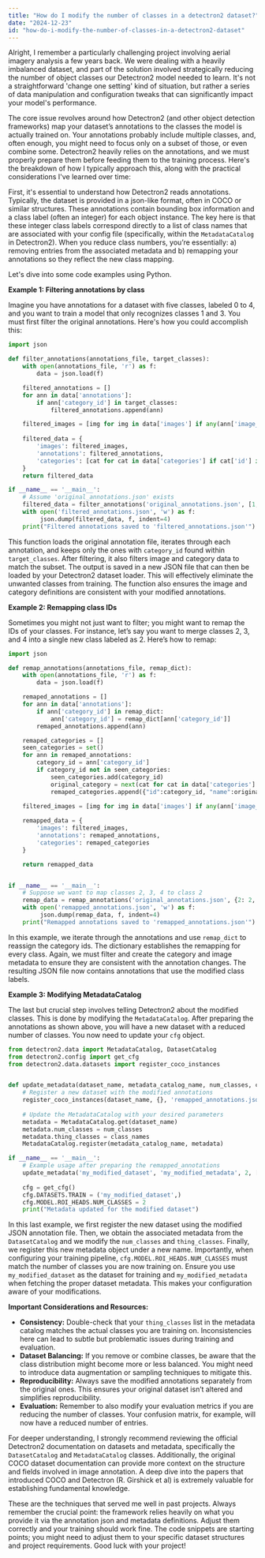 ```yaml
---
title: "How do I modify the number of classes in a detectron2 dataset?"
date: "2024-12-23"
id: "how-do-i-modify-the-number-of-classes-in-a-detectron2-dataset"
---
```


Alright,  I remember a particularly challenging project involving aerial imagery analysis a few years back. We were dealing with a heavily imbalanced dataset, and part of the solution involved strategically reducing the number of object classes our Detectron2 model needed to learn. It's not a straightforward 'change one setting' kind of situation, but rather a series of data manipulation and configuration tweaks that can significantly impact your model's performance.

The core issue revolves around how Detectron2 (and other object detection frameworks) map your dataset’s annotations to the classes the model is actually trained on. Your annotations probably include multiple classes, and, often enough, you might need to focus only on a subset of those, or even combine some. Detectron2 heavily relies on the annotations, and we must properly prepare them before feeding them to the training process. Here's the breakdown of how I typically approach this, along with the practical considerations I've learned over time:

First, it's essential to understand how Detectron2 reads annotations. Typically, the dataset is provided in a json-like format, often in COCO or similar structures. These annotations contain bounding box information and a class label (often an integer) for each object instance. The key here is that these integer class labels correspond directly to a list of class names that are associated with your config file (specifically, within the `MetadataCatalog` in Detectron2). When you reduce class numbers, you’re essentially: a) removing entries from the associated metadata and b) remapping your annotations so they reflect the new class mapping.

Let's dive into some code examples using Python.

**Example 1: Filtering annotations by class**

Imagine you have annotations for a dataset with five classes, labeled 0 to 4, and you want to train a model that only recognizes classes 1 and 3. You must first filter the original annotations. Here's how you could accomplish this:

```python
import json

def filter_annotations(annotations_file, target_classes):
    with open(annotations_file, 'r') as f:
        data = json.load(f)

    filtered_annotations = []
    for ann in data['annotations']:
        if ann['category_id'] in target_classes:
            filtered_annotations.append(ann)

    filtered_images = [img for img in data['images'] if any(ann['image_id'] == img['id'] for ann in filtered_annotations)]
    
    filtered_data = {
        'images': filtered_images,
        'annotations': filtered_annotations,
        'categories': [cat for cat in data['categories'] if cat['id'] in target_classes]
    }
    return filtered_data

if __name__ == '__main__':
    # Assume 'original_annotations.json' exists
    filtered_data = filter_annotations('original_annotations.json', [1, 3])
    with open('filtered_annotations.json', 'w') as f:
         json.dump(filtered_data, f, indent=4)
    print("Filtered annotations saved to 'filtered_annotations.json'")
```

This function loads the original annotation file, iterates through each annotation, and keeps only the ones with `category_id` found within `target_classes`. After filtering, it also filters image and category data to match the subset. The output is saved in a new JSON file that can then be loaded by your Detectron2 dataset loader. This will effectively eliminate the unwanted classes from training. The function also ensures the image and category definitions are consistent with your modified annotations.

**Example 2: Remapping class IDs**

Sometimes you might not just want to filter; you might want to remap the IDs of your classes. For instance, let’s say you want to merge classes 2, 3, and 4 into a single new class labeled as 2. Here’s how to remap:

```python
import json

def remap_annotations(annotations_file, remap_dict):
    with open(annotations_file, 'r') as f:
        data = json.load(f)

    remaped_annotations = []
    for ann in data['annotations']:
        if ann['category_id'] in remap_dict:
            ann['category_id'] = remap_dict[ann['category_id']]
        remaped_annotations.append(ann)

    remaped_categories = []
    seen_categories = set()
    for ann in remaped_annotations:
        category_id = ann['category_id']
        if category_id not in seen_categories:
            seen_categories.add(category_id)
            original_category = next(cat for cat in data['categories'] if cat['id'] == (list(remap_dict.keys()) + [category_id])[0])
            remaped_categories.append({"id":category_id, "name":original_category['name']})
    
    filtered_images = [img for img in data['images'] if any(ann['image_id'] == img['id'] for ann in remaped_annotations)]

    remapped_data = {
        'images': filtered_images,
        'annotations': remaped_annotations,
        'categories': remaped_categories
    }

    return remapped_data


if __name__ == '__main__':
    # Suppose we want to map classes 2, 3, 4 to class 2
    remap_data = remap_annotations('original_annotations.json', {2: 2, 3: 2, 4: 2})
    with open('remapped_annotations.json', 'w') as f:
         json.dump(remap_data, f, indent=4)
    print("Remapped annotations saved to 'remapped_annotations.json'")
```

In this example, we iterate through the annotations and use `remap_dict` to reassign the category ids. The dictionary establishes the remapping for every class. Again, we must filter and create the category and image metadata to ensure they are consistent with the annotation changes. The resulting JSON file now contains annotations that use the modified class labels.

**Example 3: Modifying MetadataCatalog**

The last but crucial step involves telling Detectron2 about the modified classes. This is done by modifying the `MetadataCatalog`. After preparing the annotations as shown above, you will have a new dataset with a reduced number of classes. You now need to update your `cfg` object.

```python
from detectron2.data import MetadataCatalog, DatasetCatalog
from detectron2.config import get_cfg
from detectron2.data.datasets import register_coco_instances


def update_metadata(dataset_name, metadata_catalog_name, num_classes, class_names):
    # Register a new dataset with the modified annotations
    register_coco_instances(dataset_name, {}, 'remapped_annotations.json', './')
    
    # Update the MetadataCatalog with your desired parameters
    metadata = MetadataCatalog.get(dataset_name)
    metadata.num_classes = num_classes
    metadata.thing_classes = class_names
    MetadataCatalog.register(metadata_catalog_name, metadata)

if __name__ == '__main__':
    # Example usage after preparing the remapped_annotations
    update_metadata('my_modified_dataset', 'my_modified_metadata', 2, ['class1','class2'])
    
    cfg = get_cfg()
    cfg.DATASETS.TRAIN = ('my_modified_dataset',)
    cfg.MODEL.ROI_HEADS.NUM_CLASSES = 2
    print("Metadata updated for the modified dataset")
```

In this last example, we first register the new dataset using the modified JSON annotation file. Then, we obtain the associated metadata from the `DatasetCatalog` and we modify the `num_classes` and `thing_classes`. Finally, we register this new metadata object under a new name. Importantly, when configuring your training pipeline, `cfg.MODEL.ROI_HEADS.NUM_CLASSES` must match the number of classes you are now training on. Ensure you use `my_modified_dataset` as the dataset for training and `my_modified_metadata` when fetching the proper dataset metadata. This makes your configuration aware of your modifications.

**Important Considerations and Resources:**

*   **Consistency:** Double-check that your `thing_classes` list in the metadata catalog matches the actual classes you are training on. Inconsistencies here can lead to subtle but problematic issues during training and evaluation.
*   **Dataset Balancing:** If you remove or combine classes, be aware that the class distribution might become more or less balanced. You might need to introduce data augmentation or sampling techniques to mitigate this.
*   **Reproducibility:** Always save the modified annotations separately from the original ones. This ensures your original dataset isn’t altered and simplifies reproducibility.
*   **Evaluation:** Remember to also modify your evaluation metrics if you are reducing the number of classes. Your confusion matrix, for example, will now have a reduced number of entries.

For deeper understanding, I strongly recommend reviewing the official Detectron2 documentation on datasets and metadata, specifically the `DatasetCatalog` and `MetadataCatalog` classes. Additionally, the original COCO dataset documentation can provide more context on the structure and fields involved in image annotation. A deep dive into the papers that introduced COCO and Detectron (R. Girshick et al) is extremely valuable for establishing fundamental knowledge.

These are the techniques that served me well in past projects. Always remember the crucial point: the framework relies heavily on what you provide it via the annotation json and metadata definitions. Adjust them correctly and your training should work fine. The code snippets are starting points; you might need to adjust them to your specific dataset structures and project requirements. Good luck with your project!
